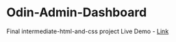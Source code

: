 # Odin-Admin-Dashboard

Final intermediate-html-and-css project
Live Demo - [Link](https://swapnanil1.github.io/Odin-Admin-Dashboard/)
